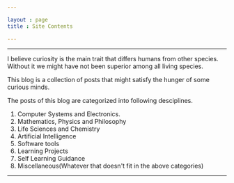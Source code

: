 ```yaml
---

layout : page
title : Site Contents

---
```

---
I believe curiosity is the main trait that differs humans from other species. Without it we might have not been superior among all living species.

This blog is a collection of posts that might satisfy the hunger of  some curious minds.

The posts of this blog are categorized into following desciplines.
1. Computer Systems and Electronics.
2. Mathematics, Physics and Philosophy
3. Life Sciences and Chemistry
4. Artificial Intelligence
5. Software tools
6. Learning Projects
7. Self Learning Guidance
7. Miscellaneous(Whatever that doesn't fit in the above categories)

---

